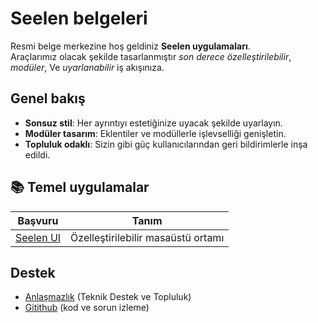 # **Seelen belgeleri**

Resmi belge merkezine hoş geldiniz **Seelen uygulamaları**.\
Araçlarımız olacak şekilde tasarlanmıştır _son derece özelleştirilebilir_,
_modüler_, Ve _uyarlanabilir_ iş akışınıza.

## Genel bakış

- **Sonsuz stil**: Her ayrıntıyı estetiğinize uyacak şekilde uyarlayın.
- **Modüler tasarım**: Eklentiler ve modüllerle işlevselliği genişletin.
- **Topluluk odaklı**: Sizin gibi güç kullanıcılarından geri bildirimlerle inşa
  edildi.

## **📚 Temel uygulamalar**

| Başvuru                      | Tanım                              |
| ---------------------------- | ---------------------------------- |
| [Seelen UI](/apps/seelen-ui) | Özelleştirilebilir masaüstü ortamı |

## Destek

- [Anlaşmazlık](https://discord.gg/ABfASx5ZAJ) (Teknik Destek ve Topluluk)
- [Gitithub](https://github.com/Seelen-Inc) (kod ve sorun izleme)

